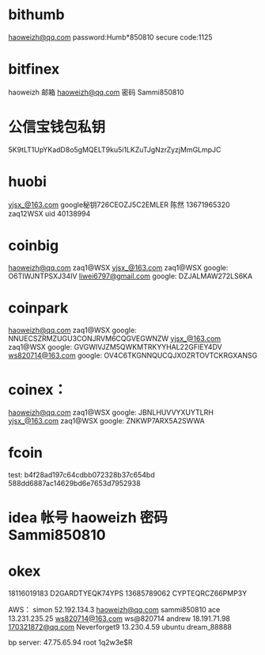 # bithumb　
haoweizh@qq.com	password:Humb*850810 secure code:1125

# bitfinex
haoweizh 邮箱 haoweizh@qq.com 密码 Sammi850810

# 公信宝钱包私钥
5K9tLT1UpYKadD8o5gMQELT9ku5i1LKZuTJgNzrZyzjMmGLmpJC

# huobi
yjsx_@163.com google秘钥726CEOZJ5C2EMLER
陈然  13671965320  zaq12WSX  uid 40138994

# coinbig
haoweizh@qq.com zaq1@WSX
yjsx_@163.com zaq1@WSX google: O6TIWJNTPSXJ34IV
liwei6797@gmail.com google: DZJALMAW272LS6KA

# coinpark
haoweizh@qq.com zaq1@WSX google: NNUECSZRMZUGU3CONJRVM6CQGVEGWNZW
yjsx_@163.com zaq1@WSX google: GVGWIVJZM5QWKMTRKYYHAL22GFIEY4DV
ws820714@163.com google: OV4C6TKGNNQUCQJXOZRTOVTCKRGXANSG

# coinex：
haoweizh@qq.com zaq1@WSX google: JBNLHUVVYXUYTLRH
yjsx_@163.com zaq1@WSX google: ZNKWP7ARX5A2SWWA

# fcoin
test:
b4f28ad197c64cdbb072328b37c654bd 588dd6887ac14629bd6e7653d7952938

# idea 帐号 haoweizh 密码 Sammi850810

# okex
18116019183 D2GARDTYEQK74YPS
13685789062 CYPTEQRCZ66PMP3Y

AWS：
simon 52.192.134.3 haoweizh@qq.com sammi850810
ace 13.231.235.25 ws820714@163.com ws@820714
andrew 18.191.71.98 170321872@qq.com Neverforget9
13.230.4.59 ubuntu dream_88888

bp server:
47.75.65.94 root 1q2w3e$R